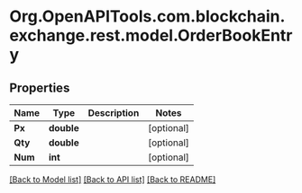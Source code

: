 
# Org.OpenAPITools.com.blockchain.exchange.rest.model.OrderBookEntry

## Properties

Name | Type | Description | Notes
------------ | ------------- | ------------- | -------------
**Px** | **double** |  | [optional] 
**Qty** | **double** |  | [optional] 
**Num** | **int** |  | [optional] 

[[Back to Model list]](../README.md#documentation-for-models)
[[Back to API list]](../README.md#documentation-for-api-endpoints)
[[Back to README]](../README.md)

